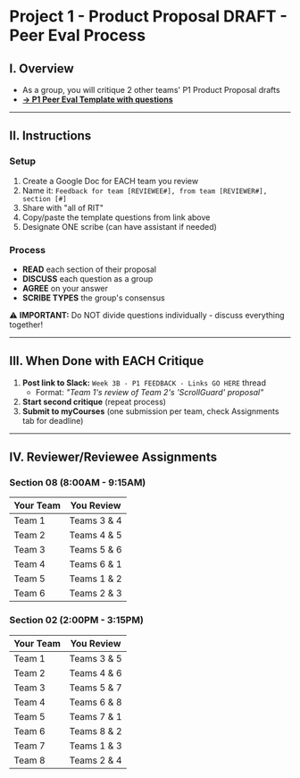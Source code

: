 # Project 1 - Product Proposal DRAFT - Peer Eval Process

## I. Overview
- As a group, you will critique 2 other teams' P1 Product Proposal drafts
- **[→ P1 Peer Eval Template with questions](https://docs.google.com/document/d/1CAPF8K9el4CezmS6bWnHoLaBGgV3lhGh40rxWIcxGd8/edit?usp=sharing)**

---

## II. Instructions

### Setup
1. Create a Google Doc for EACH team you review
2. Name it: `Feedback for team [REVIEWEE#], from team [REVIEWER#], section [#]`
3. Share with "all of RIT" 
4. Copy/paste the template questions from link above
5. Designate ONE scribe (can have assistant if needed)

### Process
- **READ** each section of their proposal
- **DISCUSS** each question as a group
- **AGREE** on your answer
- **SCRIBE TYPES** the group's consensus

⚠️ **IMPORTANT:** Do NOT divide questions individually - discuss everything together!

---

## III. When Done with EACH Critique

1. **Post link to Slack:** `Week 3B - P1 FEEDBACK - Links GO HERE` thread
   - Format: *"Team 1's review of Team 2's 'ScrollGuard' proposal"*
2. **Start second critique** (repeat process)
3. **Submit to myCourses** (one submission per team, check Assignments tab for deadline)

---

## IV. Reviewer/Reviewee Assignments

### Section 08 (8:00AM - 9:15AM)
| Your Team | You Review |
|-----------|------------|
| Team 1 | Teams 3 & 4 |
| Team 2 | Teams 4 & 5 |
| Team 3 | Teams 5 & 6 |
| Team 4 | Teams 6 & 1 |
| Team 5 | Teams 1 & 2 |
| Team 6 | Teams 2 & 3 |

### Section 02 (2:00PM - 3:15PM)
| Your Team | You Review |
|-----------|------------|
| Team 1 | Teams 3 & 5 |
| Team 2 | Teams 4 & 6 |
| Team 3 | Teams 5 & 7 |
| Team 4 | Teams 6 & 8 |
| Team 5 | Teams 7 & 1 |
| Team 6 | Teams 8 & 2 |
| Team 7 | Teams 1 & 3 |
| Team 8 | Teams 2 & 4 |
